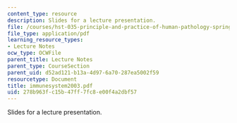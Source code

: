 ```yaml
---
content_type: resource
description: Slides for a lecture presentation.
file: /courses/hst-035-principle-and-practice-of-human-pathology-spring-2003/278b963fc15b47ff7fc8e00f4a2dbf57_immunesystem2003.pdf
file_type: application/pdf
learning_resource_types:
- Lecture Notes
ocw_type: OCWFile
parent_title: Lecture Notes
parent_type: CourseSection
parent_uid: d52ad121-b13a-4d97-6a70-287ea5002f59
resourcetype: Document
title: immunesystem2003.pdf
uid: 278b963f-c15b-47ff-7fc8-e00f4a2dbf57
---
```

Slides for a lecture presentation.

